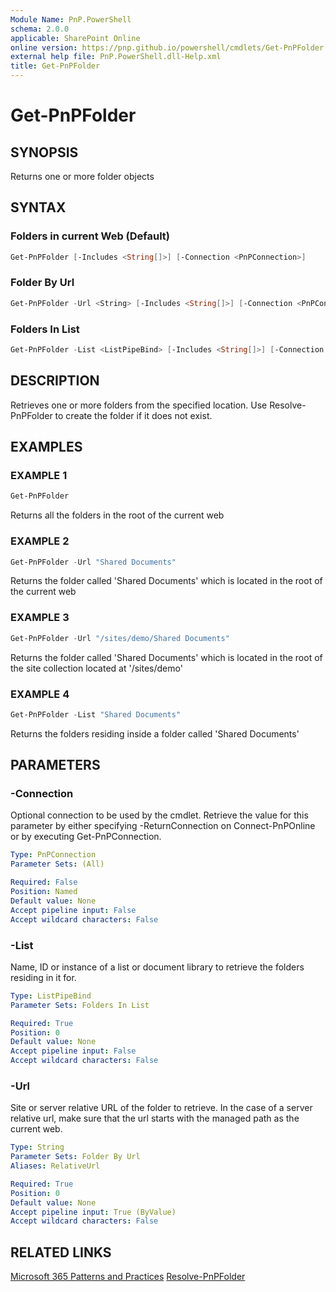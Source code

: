 ```yaml
---
Module Name: PnP.PowerShell
schema: 2.0.0
applicable: SharePoint Online
online version: https://pnp.github.io/powershell/cmdlets/Get-PnPFolder.html
external help file: PnP.PowerShell.dll-Help.xml
title: Get-PnPFolder
---
```

  
# Get-PnPFolder

## SYNOPSIS
Returns one or more folder objects

## SYNTAX

### Folders in current Web (Default)
```powershell
Get-PnPFolder [-Includes <String[]>] [-Connection <PnPConnection>]
```

### Folder By Url
```powershell
Get-PnPFolder -Url <String> [-Includes <String[]>] [-Connection <PnPConnection>] 
```

### Folders In List
```powershell
Get-PnPFolder -List <ListPipeBind> [-Includes <String[]>] [-Connection <PnPConnection>]
```

## DESCRIPTION
Retrieves one or more folders from the specified location. Use Resolve-PnPFolder to create the folder if it does not exist.

## EXAMPLES

### EXAMPLE 1
```powershell
Get-PnPFolder
```

Returns all the folders in the root of the current web

### EXAMPLE 2
```powershell
Get-PnPFolder -Url "Shared Documents"
```

Returns the folder called 'Shared Documents' which is located in the root of the current web

### EXAMPLE 3
```powershell
Get-PnPFolder -Url "/sites/demo/Shared Documents"
```

Returns the folder called 'Shared Documents' which is located in the root of the site collection located at '/sites/demo'

### EXAMPLE 4
```powershell
Get-PnPFolder -List "Shared Documents"
```

Returns the folders residing inside a folder called 'Shared Documents'

## PARAMETERS

### -Connection
Optional connection to be used by the cmdlet. Retrieve the value for this parameter by either specifying -ReturnConnection on Connect-PnPOnline or by executing Get-PnPConnection.

```yaml
Type: PnPConnection
Parameter Sets: (All)

Required: False
Position: Named
Default value: None
Accept pipeline input: False
Accept wildcard characters: False
```

### -List
Name, ID or instance of a list or document library to retrieve the folders residing in it for.

```yaml
Type: ListPipeBind
Parameter Sets: Folders In List

Required: True
Position: 0
Default value: None
Accept pipeline input: False
Accept wildcard characters: False
```

### -Url
Site or server relative URL of the folder to retrieve. In the case of a server relative url, make sure that the url starts with the managed path as the current web.

```yaml
Type: String
Parameter Sets: Folder By Url
Aliases: RelativeUrl

Required: True
Position: 0
Default value: None
Accept pipeline input: True (ByValue)
Accept wildcard characters: False
```

## RELATED LINKS

[Microsoft 365 Patterns and Practices](https://aka.ms/m365pnp)
[Resolve-PnPFolder](https://github.com/MicrosoftDocs/office-docs-powershell/blob/master/sharepoint/sharepoint-ps/sharepoint-pnp/Resolve-PnPFolder.md)